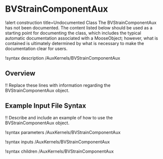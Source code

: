 # BVStrainComponentAux

!alert construction title=Undocumented Class
The BVStrainComponentAux has not been documented. The content listed below should be used as a starting point for
documenting the class, which includes the typical automatic documentation associated with a
MooseObject; however, what is contained is ultimately determined by what is necessary to make the
documentation clear for users.

!syntax description /AuxKernels/BVStrainComponentAux

## Overview

!! Replace these lines with information regarding the BVStrainComponentAux object.

## Example Input File Syntax

!! Describe and include an example of how to use the BVStrainComponentAux object.

!syntax parameters /AuxKernels/BVStrainComponentAux

!syntax inputs /AuxKernels/BVStrainComponentAux

!syntax children /AuxKernels/BVStrainComponentAux
